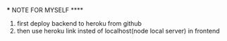 **\*** NOTE FOR MYSELF \*\*\*\*

1. first deploy backend to heroku from github
2. then use heroku link insted of localhost(node local server) in frontend
